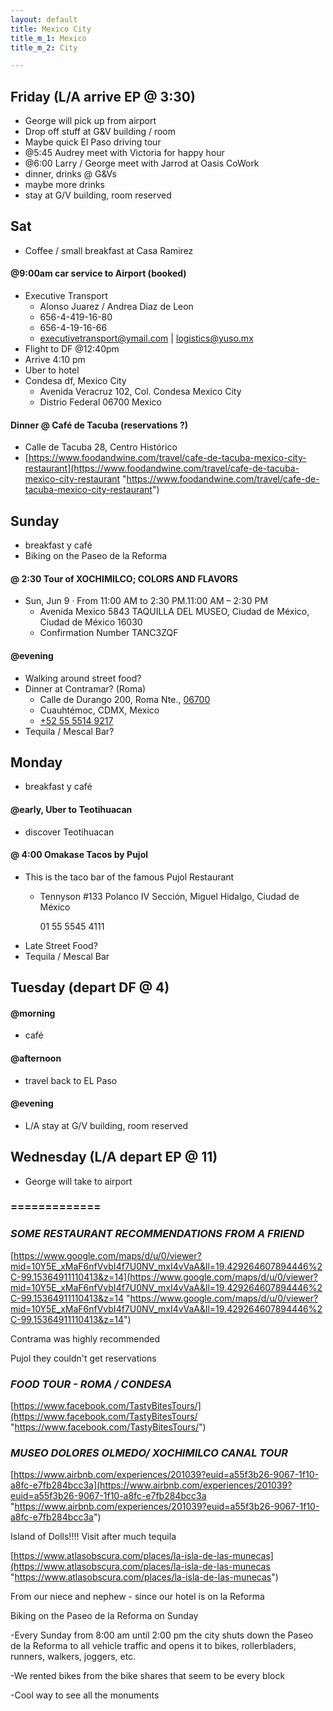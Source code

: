 ```yaml
---
layout: default
title: Mexico City
title_m_1: Mexico
title_m_2: City

---
```

## Friday (L/A arrive EP @ 3:30)

* George will pick up from airport
* Drop off stuff at G&V building / room
* Maybe quick El Paso driving tour
* @5:45 Audrey meet with Victoria for happy hour
* @6:00 Larry / George meet with Jarrod at Oasis CoWork
* dinner, drinks @ G&Vs
* maybe more drinks
* stay at G/V building, room reserved

## Sat

* Coffee / small breakfast at Casa Ramirez

#### @9:00am car service to Airport (booked)

* Executive Transport
  * Alonso Juarez / Andrea Diaz de Leon
  * 656-4-419-16-80
  * 656-4-19-16-66
  * executivetransport@ymail.com | logistics@yuso.mx
* Flight to DF @12:40pm
* Arrive 4:10 pm
* Uber to hotel
* Condesa df, Mexico City
  * Avenida Veracruz 102, Col. Condesa Mexico City
  * Distrio Federal 06700 Mexico

#### Dinner @ Café de Tacuba (reservations ?)

* Calle de Tacuba 28, Centro Histórico
* [https://www.foodandwine.com/travel/cafe-de-tacuba-mexico-city-restaurant](https://www.foodandwine.com/travel/cafe-de-tacuba-mexico-city-restaurant "https://www.foodandwine.com/travel/cafe-de-tacuba-mexico-city-restaurant")

## Sunday

* breakfast y café
* Biking on the Paseo de la Reforma

#### @ 2:30 Tour of **XOCHIMILCO; COLORS AND FLAVORS**

* Sun, Jun 9 · From 11:00 AM to 2:30 PM.11:00 AM – 2:30 PM
  * Avenida Mexico 5843 TAQUILLA DEL MUSEO, Ciudad de México, Ciudad de México 16030
  * Confirmation Number TANC3ZQF

#### @evening

* Walking around street food? 
* Dinner at Contramar? (Roma)
  * Calle de Durango 200, Roma Nte., [06700](tel:06700) 
  * Cuauhtémoc, CDMX, Mexico
  * [+52 55 5514 9217](tel:+52%2055%205514%209217)
* Tequila / Mescal Bar?

## Monday

* breakfast y café

#### @early, Uber to Teotihuacan

* discover Teotihuacan

#### @ 4:00 Omakase Tacos by Pujol

* This is the taco bar of the famous Pujol Restaurant
  * Tennyson #133 Polanco IV Sección, Miguel Hidalgo, Ciudad de México

    01 55 5545 4111
* Late Street Food?
* Tequila / Mescal Bar

## Tuesday (depart DF @ 4)

#### @morning

* café

#### @afternoon

* travel back to EL Paso

#### @evening

* L/A stay at G/V building, room reserved

## Wednesday (L/A depart EP @ 11)

* George will take to airport

### =============

### _SOME RESTAURANT RECOMMENDATIONS FROM A FRIEND_

[https://www.google.com/maps/d/u/0/viewer?mid=10Y5E_xMaF6nfVvbI4f7U0NV_mxI4vVaA&ll=19.429264607894446%2C-99.15364911110413&z=14](https://www.google.com/maps/d/u/0/viewer?mid=10Y5E_xMaF6nfVvbI4f7U0NV_mxI4vVaA&ll=19.429264607894446%2C-99.15364911110413&z=14 "https://www.google.com/maps/d/u/0/viewer?mid=10Y5E_xMaF6nfVvbI4f7U0NV_mxI4vVaA&ll=19.429264607894446%2C-99.15364911110413&z=14")

Contrama was highly recommended

Pujol they couldn't get reservations

### _FOOD TOUR - ROMA / CONDESA_

[https://www.facebook.com/TastyBitesTours/](https://www.facebook.com/TastyBitesTours/ "https://www.facebook.com/TastyBitesTours/")

### _MUSEO DOLORES OLMEDO/ XOCHIMILCO CANAL TOUR_

[https://www.airbnb.com/experiences/201039?euid=a55f3b26-9067-1f10-a8fc-e7fb284bcc3a](https://www.airbnb.com/experiences/201039?euid=a55f3b26-9067-1f10-a8fc-e7fb284bcc3a "https://www.airbnb.com/experiences/201039?euid=a55f3b26-9067-1f10-a8fc-e7fb284bcc3a")

Island of Dolls!!!! Visit after much tequila

[https://www.atlasobscura.com/places/la-isla-de-las-munecas](https://www.atlasobscura.com/places/la-isla-de-las-munecas "https://www.atlasobscura.com/places/la-isla-de-las-munecas")

From our niece and nephew - since our hotel is on la Reforma

Biking on the Paseo de la Reforma on Sunday

\-Every Sunday from 8:00 am until 2:00 pm the city shuts down the Paseo de la Reforma to all vehicle traffic and opens it to bikes, rollerbladers, runners, walkers, joggers, etc.

\-We rented bikes from the bike shares that seem to be every block

\-Cool way to see all the monuments